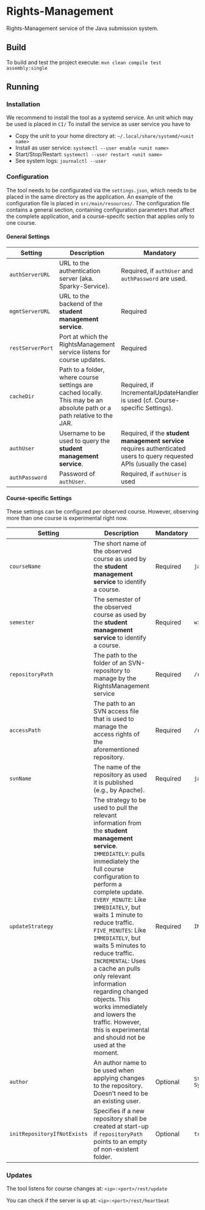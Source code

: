 # Rights-Management
Rights-Management service of the Java submission system. 

## Build
To build and test the project execute: `mvn clean compile test assembly:single`

## Running

### Installation
We recommend to install the tool as a systemd service. An unit which may be used is placed in `CI/`
To install the service as user service you have to
* Copy the unit to your home directory at: `~/.local/share/systemd/<unit name>`
* Install as user service: `systemctl --user enable <unit name>`
* Start/Stop/Restart: `systemctl --user restart <unit name>`
* See system logs: `journalctl --user`

### Configuration
The tool needs to be configurated via the `settings.json`, which needs to be placed in the same directory as the application. An example of the configuration file is placed in `src/main/resources/`.
The configuration file contains a general section, containing configuration parameters that affect the complete application, and a course-specifc section that applies only to one course.

#### General Settings
| Setting | Description | Mandatory | Example |
|---------|-------------|-----------|---------|
| `authServerURL`  | URL to the authentication server (aka. Sparky-Service). | Required, if `authUser` and `authPassword` are used. | `http://147.172.178.30:8080` |
| `mgmtServerURL`  | URL to the backend of the **student management service**. | Required | `http://147.172.178.30:3000` |
| `restServerPort` | Port at which the RightsManagement service listens for course updates. | Required | `1111` |
| `cacheDir`       | Path to a folder, where course settings are cached locally. This may be an absolute path or a path relative to the JAR. | Required, if IncrementalUpdateHandler is used (cf. Course-specific Settings). | `cache/` |
| `authUser`       | Username to be used to query the **student management service**. | Required, if the **student management service** requires authenticated users to query requested APIs (usually the case) | `admin_user` |
| `authPassword`   | Password of `authUser`. | Required, if `authUser` is used | `1234` |


#### Course-specific Settings
These settings can be configured per observed course. However, observing more than one course is experimental right now.

| Setting | Description | Mandatory | Example |
|---------|-------------|-----------|---------|
| `courseName`                | The short name of the observed course as used by the **student management service** to identify a course. | Required | `java` |
| `semester`                  | The semester of the observed course as used by the **student management service** to identify a course. | Required | `wise1920` |
| `repositoryPath`            | The path to the folder of an SVN-repository to manage by the RightsManagement service | Required | `/repository/java/` |
| `accessPath`                | The path to an SVN access file that is used to manage the access rights of the aforementioned repository. | Required | `/repository/java.access` |
| `svnName`                   | The name of the repository as used it is published (e.g., by Apache). | Required | `java-abgaben` |
| `updateStrategy`            | The strategy to be used to pull the relevant information from the **student management service**. `IMMEDIATELY`: pulls immediately the full course configuration to perform a complete update. `EVERY_MINUTE`: Like `IMMEDIATELY`, but waits 1 minute to reduce traffic. `FIVE_MINUTES`: Like `IMMEDIATELY`, but waits 5 minutes to reduce traffic. `INCREMENTAL`: Uses a cache an pulls only relevant information regarding changed objects. This works immediately and lowers the traffic. However, this is experimental and should not be used at the moment. | Required | `IMMEDIATELY` |
| `author           `         | An author name to be used when applying changes to the repository. Doesn't need to be an existing user. | Optional | `Studenten Management System` |
| `initRepositoryIfNotExists` | Specifies if a new repository shall be created at start-up if `repositoryPath` points to an empty of non-existent folder. | Optional | `true` |

### Updates
The tool listens for course changes at: `<ip>:<port>/rest/update`

You can check if the server is up at: `<ip>:<port>/rest/heartbeat`
